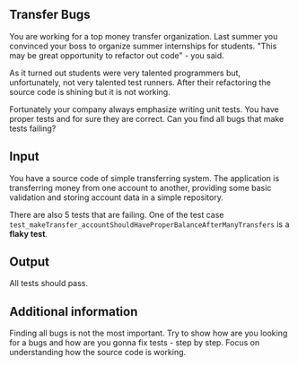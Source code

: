 ## Transfer Bugs
You are working for a top money transfer organization. Last summer you convinced your boss to organize summer internships for students. "This may be great opportunity to refactor out code" - you said.

As it turned out students were very talented programmers but, unfortunately, not very talented test runners. After their refactoring the source code is shining but it is not working.

Fortunately your company always emphasize writing unit tests. You have proper tests and for sure they are correct. Can you find all bugs that make tests failing?

## Input
You have a source code of simple transferring system. The application is transferring money from one account to another, providing some basic validation and storing account data in a simple repository.

There are also 5 tests that are failing. One of the test case `test_makeTransfer_accountShouldHaveProperBalanceAfterManyTransfers` is a **flaky test**.

## Output
All tests should pass.

## Additional information
Finding all bugs is not the most important. Try to show how are you looking for a bugs and how are you gonna fix tests - step by step. Focus on understanding how the source code is working. 

